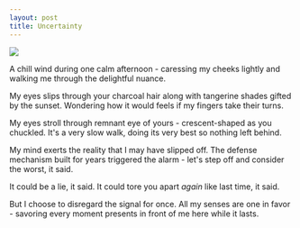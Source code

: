```yaml
---
layout: post
title: Uncertainty
---
```


![](https://cdn0-production-assets-kly.akamaized.net/medias/1092978/big/041323900_1450872568-Senja_Langit_Jakarta1.jpg)

A chill wind during one calm afternoon - caressing my cheeks lightly and walking me through the delightful nuance.

<!--more-->

My eyes slips through your charcoal hair along with tangerine shades gifted by the sunset. Wondering how it would feels if my fingers take their turns.

My eyes stroll through remnant eye of yours - crescent-shaped as you chuckled. It's a very slow walk, doing its very best so nothing left behind.

<!-- The journey continues to your laughter - those blissful and crispy laugh. Not once my lips rapture the imagination of them devoring yours.

Relishing the imagination of my hands discovering all the wonders you brought to this world. Jesus, how come I didn't find him sooner? What took it so long? -->

My mind exerts the reality that I may have slipped off. The defense mechanism built for years triggered the alarm - let's step off and consider the worst, it said.

It could be a lie, it said. It could tore you apart _again_ like last time, it said.

But I choose to disregard the signal for once. All my senses are one in favor - savoring every moment presents in front of me here while it lasts.
